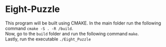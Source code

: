 # Eight-Puzzle
 This program will be built using CMAKE. In the main folder run the following command ```cmake -S . -R /build```. \
 Now, go to the ```build``` folder and run the following command ```make```. \
 Lastly, run the executable ```./Eight_Puzzle```
